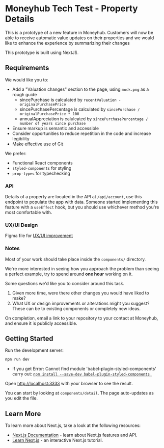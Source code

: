# Moneyhub Tech Test - Property Details

This is a prototype of a new feature in Moneyhub.
Customers will now be able to receive automatic value updates on their properties
and we would like to enhance the experience by summarizing their changes

This prototype is built using NextJS.

## Requirements

We would like you to:

- Add a "Valuation changes" section to the page, using `mock.png` as a rough guide
  - sincePurchase is calculated by `recentValuation - originalPurchasePrice`
  - sincePurchasePercentage is calculated by `sincePurchase / originalPurchasePrice * 100`
  - annualAppreciation is calulcated by `sincePurchasePercentage / number of years since purchase`
- Ensure markup is semantic and accessible
- Consider opportunities to reduce repetition in the code and increase legibility
- Make effective use of Git

We prefer:

- Functional React components
- `styled-components` for styling
- `prop-types` for typechecking

### API

Details of a property are located in the API at `/api/account`, use this endpoint to populate the app with data.
Someone started implementing this feature with a `useEffect` hook, but you should use whichever method you're most comfortable with.

### UX/UI Design
Figma file for [UX/UI improvement](https://www.figma.com/file/AyPUfux8BIezaPCPjfypZN/MoneyHub?node-id=0%3A1)

### Notes

Most of your work should take place inside the `components/` directory.

We're more interested in seeing how you approach the problem than seeing a perfect example, try to spend around **one hour** working on it.

Some questions we'd like you to consider around this task.

1. Given more time, were there other changes you would have liked to make?
2. What UX or design improvements or alterations might you suggest? These can be to existing components or completely new ideas.

On completion, email a link to your repository to your contact at Moneyhub, and ensure it is publicly accessible.

## Getting Started

Run the development server:

```bash
npm run dev
```

- If you get Error: Cannot find module 'babel-plugin-styled-components' carry out: [ ```npm install --save-dev babel-plugin-styled-components ```](https://www.npmjs.com/package/babel-plugin-styled-components)


Open [http://localhost:3333](http://localhost:3333) with your browser to see the result.

You can start by looking at `components/detail`. The page auto-updates as you edit the file.

## Learn More

To learn more about Next.js, take a look at the following resources:

- [Next.js Documentation](https://nextjs.org/docs) - learn about Next.js features and API.
- [Learn Next.js](https://nextjs.org/learn) - an interactive Next.js tutorial.

